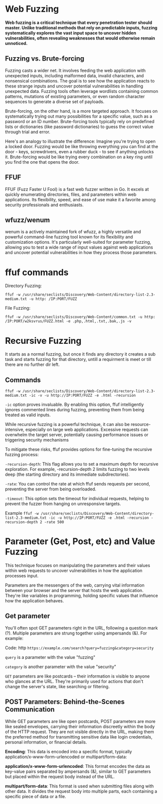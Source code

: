# Web Fuzzing

**Web fuzzing is a critical technique that every penetration tester should master. Unlike traditional methods that rely on predictable inputs, 
fuzzing systematically explores the vast input space to uncover hidden vulnerabilities, often revealing weaknesses that would otherwise remain unnoticed.**

## Fuzzing vs. Brute-forcing
Fuzzing casts a wider net. It involves feeding the web application with unexpected inputs, including malformed data, invalid characters, and nonsensical combinations. The goal is to see how the application reacts to these strange inputs and uncover potential vulnerabilities in handling unexpected data. Fuzzing tools often leverage wordlists containing common patterns, mutations of existing parameters, or even random character sequences to generate a diverse set of payloads.

Brute-forcing, on the other hand, is a more targeted approach. It focuses on systematically trying out many possibilities for a specific value, such as a password or an ID number. Brute-forcing tools typically rely on predefined lists or dictionaries (like password dictionaries) to guess the correct value through trial and error.

Here's an analogy to illustrate the difference: Imagine you're trying to open a locked door. Fuzzing would be like throwing everything you can find at the door - keys, screwdrivers, even a rubber duck - to see if anything unlocks it. Brute-forcing would be like trying every combination on a key ring until you find the one that opens the door.

## FFUF

FFUF (Fuzz Faster U Fool) is a fast web fuzzer written in Go. It excels at quickly enumerating directories, files, and parameters within web
applications. Its flexibility, speed, and ease of use make it a favorite among security professionals and enthusiasts.

## wfuzz/wenum

wenum is a actively maintained fork of wfuzz, a highly versatile and powerful command-line fuzzing tool known for its flexibility and customization options. 
It's particularly well-suited for parameter fuzzing, allowing you to test a wide range of input values against web applications and uncover potential vulnerabilities in how they process those parameters.

# ffuf commands

Directory Fuzzing:

`ffuf -w /usr/share/seclists/Discovery/Web-Content/directory-list-2.3-medium.txt -u http: /IP:PORT/FUZZ`

File Fuzzing:

`ffuf -w /usr/share/seclists/Discovery/Web-Content/common.txt -u http: /IP:PORT/w2ksvrus/FUZZ.html -e .php,.html,.txt,.bak,.js -v`

# Recursive Fuzzing

It  starts as a normal fuzzing, but once it finds any directory it creates a sub task and starts fuzzing for that directory, untill a requirment is meet or till there are no further dir left.

## Commands 

`ffuf -w /usr/share/seclists/Discovery/Web-Content/directory-list-2.3-medium.txt -ic -v -u http://IP:PORT/FUZZ -e .html -recursion`

`-ic` option proves invaluable. By enabling this option, ffuf intelligently ignores commented lines during fuzzing, preventing them from being treated as valid inputs.

While recursive fuzzing is a powerful technique, it can also be resource-intensive, especially on large web applications. 
Excessive requests can overwhelm the target server, potentially causing performance issues or triggering security mechanisms

To mitigate these risks, ffuf provides options for fine-tuning the recursive fuzzing process:

`-recursion-depth`: This flag allows you to set a maximum depth for recursive exploration. For example, -recursion-depth 2 limits fuzzing to two levels deep (the starting directory and its immediate subdirectories).

`-rate`: You can control the rate at which ffuf sends requests per second, preventing the server from being overloaded.

`-timeout`: This option sets the timeout for individual requests, helping to prevent the fuzzer from hanging on unresponsive targets.

Example `ffuf -w /usr/share/seclists/Discovery/Web-Content/directory-list-2.3-medium.txt -ic -u http://IP:PORT/FUZZ -e .html -recursion -recursion-depth 2 -rate 500`

# Parameter (Get, Post, etc) and Value Fuzzing

This technique focuses on manipulating the parameters and their values within web requests to uncover vulnerabilities in how the application processes input.

Parameters are the messengers of the web, carrying vital information between your browser and the server that hosts the web application. They're like variables
in programming, holding specific values that influence how the application behaves.

## Get parameter
You'll often spot GET parameters right in the URL, following a question mark (?). Multiple parameters are strung together using ampersands (&). For example:

Code: http
`https://example.com/search?query=fuzzing&category=security`

`query` is a parameter with the value "fuzzing"

`category` is another parameter with the value "security"

`GET` parameters are like postcards – their information is visible to anyone who glances at the URL. They're primarily used for actions that don't change the server's state, like searching or filtering.

## POST Parameters: Behind-the-Scenes Communication

While GET parameters are like open postcards, POST parameters are more like sealed envelopes, carrying their information discreetly within the body of the HTTP request. They are not visible directly in 
the URL, making them the preferred method for transmitting sensitive data like login credentials, personal information, or financial details.

**Encoding**: This data is encoded into a specific format, typically application/x-www-form-urlencoded or multipart/form-data:

**application/x-www-form-urlencoded**: This format encodes the data as key-value pairs separated by ampersands (&), similar to GET parameters but placed within the request body instead of the URL.

**multipart/form-data**: This format is used when submitting files along with other data. It divides the request body into multiple parts, each containing a specific piece of data or a file.

















